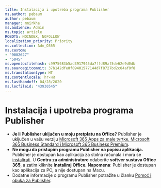 ```yaml
---
title: Instalacija i upotreba programa Publisher
ms.author: pebaum
author: pebaum
manager: mnirkhe
ms.audience: Admin
ms.topic: article
ROBOTS: NOINDEX, NOFOLLOW
localization_priority: Priority
ms.collection: Adm_O365
ms.custom:
- "9002627"
- "5045"
ms.openlocfilehash: c9975683b5ad3917945da7ffd89af5de62e9d0db
ms.sourcegitcommit: 37b142dfe0f09401577144d7f8727bd2c04af0f8
ms.translationtype: HT
ms.contentlocale: hr-HR
ms.lasthandoff: 04/28/2020
ms.locfileid: "43930545"
---
```

# <a name="install-and-use-publisher"></a>Instalacija i upotreba programa Publisher

- **Je li Publisher uključen u moju pretplatu na Office?** Publisher je uključen u vašu verziju [Microsoft 365 Apps za male tvrtke, Microsoft 365 Business Standard i Microsoft 365 Business Premium](https://products.office.com/compare-all-microsoft-office-products?activetab=tab:primaryr2).
- **Ne mogu da pristupim programu Publisher na popisu aplikacija.**  Publisher je dostupan kao aplikacija za stolna računala i mora se [instalirati](https://support.office.com/article/Install-Office-apps-from-Office-365-dcf2d841-dac7-455b-9a77-fc8f7ee92702). U **Centru za administratore** odaberite **softver sustava Office 365**, a zatim kliknite **Instaliraj Office**. **Napomena**: Publisher je dostupan kao aplikacija za PC, a nije dostupan na Macu.
- Dodatne informacije o programu Publisher potražite u članku [Pomoć i obuka za Publisher](https://support.office.com/publisher).
